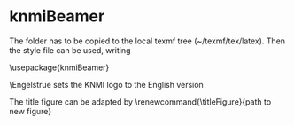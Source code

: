 # knmiBeamer

The folder has to be copied to the local texmf tree (~/texmf/tex/latex). Then the style file can be used, writing 

\usepackage{knmiBeamer}

\Engelstrue sets the KNMI logo to the English version

The title figure can be adapted by \renewcommand{\titleFigure}{path to new figure}
